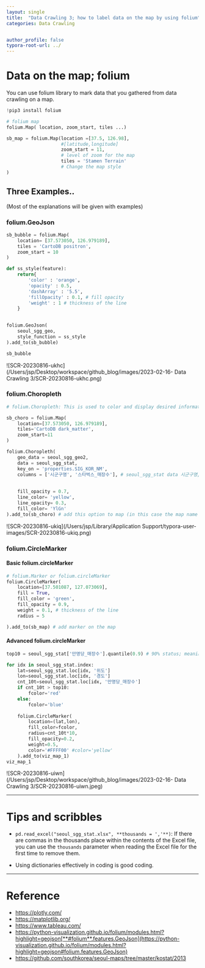 ```yaml
---
layout: single
title:  "Data Crawling 3; how to label data on the map by using folium"
categories: Data Crawling


author_profile: false
typora-root-url: ../
---
```


# Data on the map; folium

 You can use folium library to mark data that you gathered from data crawling on a map. 

```py
!pip3 install folium
```

``` py
# folium map
folium.Map( location, zoom_start, tiles ...)

sb_map = folium.Map(location =[37.5, 126.98], 
                    #[latitude,longitude]
                    zoom_start = 11, 
                    # level of zoom for the map
                    tiles = 'Stamen Terrain' 
                    # Change the map style
)
```



## Three Examples..

(Most of the explanations will be given with examples)

### folium.GeoJson

``` python
sb_bubble = folium.Map(
    location= [37.573050, 126.979189],
    tiles = 'CartoDB positron',
    zoom_start = 10
)

def ss_style(feature):
    return{
        'color' : 'orange',
        'opacity' : 0.5,
        'dashArray' : '5.5',
        'fillOpacity' : 0.1, # fill opacity
        'weight' : 1 # thickness of the line
    }
    

folium.GeoJson(
    seoul_sgg_geo,
    style_function = ss_style
).add_to(sb_bubble)

sb_bubble

```

![SCR-20230816-ukhc](/Users/jsp/Desktop/workspace/github_blog/images/2023-02-16- Data Crawling 3/SCR-20230816-ukhc.png)

### folium.Choropleth

``` py
# folium.Choropleth: This is used to color and display desired information on a map. It loads the geo_data and uses the key_on parameter to find the same name, such as SIG_KOR_NM, from the data in seoul_sgg_state (presumably a dataset). Now that the matching is done, it uses the columns to output Starbucks stores based on the administrative district names. In other words, the image below represents Starbucks stores by administrative district, using colors. The darker the color, the higher the number of Starbucks stores.

sb_choro = folium.Map(
    location=[37.573050, 126.979189],
    tiles='CartoDB dark_matter',
    zoom_start=11
)

folium.Choropleth(
    geo_data = seoul_sgg_geo2,
    data = seoul_sgg_stat,
    key_on = 'properties.SIG_KOR_NM', 
    columns = ['시군구명', '스타벅스_매장수'], # seoul_sgg_stat data 시군구명, 스타벅스 매장수
    
    
    fill_opacity = 0.7,
    line_color= 'yellow',
    line_opacity= 0.3,
    fill_color= 'YlGn'
).add_to(sb_choro) # add this option to map (in this case the map name is 'sb_choro')
```

![SCR-20230816-ukiq](/Users/jsp/Library/Application Support/typora-user-images/SCR-20230816-ukiq.png)



### folium.CircleMarker

#### Basic folium.circleMarker

```py
# folium.Marker or folium.circleMarker
folium.CircleMarker(
    location=[37.501087, 127.073069],
    fill = True,
    fill_color = 'green',
    fill_opacity = 0.9,
    weight = 0.1, # thickness of the line
    radius = 5

).add_to(sb_map) # add marker on the map
```

#### Advanced folium.circleMarker

```py
top10 = seoul_sgg_stat['만명당_매장수'].quantile(0.9) # 90% status; meaning top 10% of the scale

for idx in seoul_sgg_stat.index:
    lat=seoul_sgg_stat.loc[idx, '위도']
    lon=seoul_sgg_stat.loc[idx, '경도']
    cnt_10t=seoul_sgg_stat.loc[idx, '만명당_매장수']
    if cnt_10t > top10:
        fcolor='red'
    else:
        fcolor='blue'
        
    folium.CircleMarker(
        location=(lat,lon),
        fill_color=fcolor,
        radius=cnt_10t*10,
        fill_opacity=0.2,
        weight=0.5,
        color='#FFFF00' #color='yellow'
    ).add_to(viz_map_1)
viz_map_1
```

![SCR-20230816-uiwn](/Users/jsp/Desktop/workspace/github_blog/images/2023-02-16- Data Crawling 3/SCR-20230816-uiwn.jpeg)

---

# Tips and scribbles

* `pd.read_excel("seoul_sgg_stat.xlsx", **thousands = ','**)`: If there are commas in the thousands place within the contents of the Excel file, you can use the `thousands` parameter when reading the Excel file for the first time to remove them.

* Using dictionaries effectively in coding is good coding.

  

---

# Reference

* https://plotly.com/
* https://matplotlib.org/
* https://www.tableau.com/
*  https://python-visualization.github.io/folium/modules.html?highlight=geojson[**#folium**.features.GeoJson](https://python-visualization.github.io/folium/modules.html?highlight=geojson#folium.features.GeoJson)
* https://github.com/southkorea/seoul-maps/tree/master/kostat/2013 



